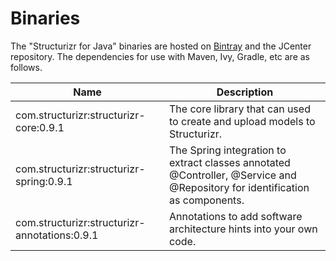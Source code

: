# Binaries
The "Structurizr for Java" binaries are hosted on [Bintray](https://bintray.com/structurizr/maven/structurizr-java) and the JCenter repository.
The dependencies for use with Maven, Ivy, Gradle, etc are as follows.

Name                                          | Description
-------------------------------------------   | ---------------------------------------------------------------------------------------------------------------------------
com.structurizr:structurizr-core:0.9.1        | The core library that can used to create and upload models to Structurizr.
com.structurizr:structurizr-spring:0.9.1      | The Spring integration to extract classes annotated @Controller, @Service and @Repository for identification as components.
com.structurizr:structurizr-annotations:0.9.1 | Annotations to add software architecture hints into your own code.